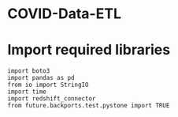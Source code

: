 # COVID-Data-ETL
# Import required libraries
```
import boto3
import pandas as pd
from io import StringIO
import time
import redshift_connector
from future.backports.test.pystone import TRUE
```

